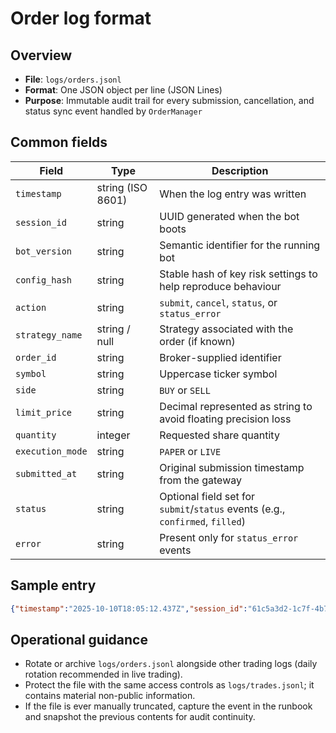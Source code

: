 # Order log format

## Overview
- **File**: `logs/orders.jsonl`
- **Format**: One JSON object per line (JSON Lines)
- **Purpose**: Immutable audit trail for every submission, cancellation, and status sync event handled by `OrderManager`

## Common fields
| Field | Type | Description |
|-------|------|-------------|
| `timestamp` | string (ISO 8601) | When the log entry was written |
| `session_id` | string | UUID generated when the bot boots |
| `bot_version` | string | Semantic identifier for the running bot |
| `config_hash` | string | Stable hash of key risk settings to help reproduce behaviour |
| `action` | string | `submit`, `cancel`, `status`, or `status_error` |
| `strategy_name` | string \/ null | Strategy associated with the order (if known) |
| `order_id` | string | Broker-supplied identifier |
| `symbol` | string | Uppercase ticker symbol |
| `side` | string | `BUY` or `SELL` |
| `limit_price` | string | Decimal represented as string to avoid floating precision loss |
| `quantity` | integer | Requested share quantity |
| `execution_mode` | string | `PAPER` or `LIVE` |
| `submitted_at` | string | Original submission timestamp from the gateway |
| `status` | string | Optional field set for `submit`/`status` events (e.g., `confirmed`, `filled`) |
| `error` | string | Present only for `status_error` events |

## Sample entry
```json
{"timestamp":"2025-10-10T18:05:12.437Z","session_id":"61c5a3d2-1c7f-4b7a-9aad-b854f3a48e47","bot_version":"1.0.0","config_hash":"af9218d90564c87a","action":"submit","strategy_name":"manual","order_id":"4108fb07-6c66-4c3e-a9a2-40b3486bfe2b","symbol":"TSLA","side":"BUY","limit_price":"249.93","quantity":5,"execution_mode":"LIVE","submitted_at":"2025-10-10T18:05:12.394Z","status":"confirmed"}
```

## Operational guidance
- Rotate or archive `logs/orders.jsonl` alongside other trading logs (daily rotation recommended in live trading). 
- Protect the file with the same access controls as `logs/trades.jsonl`; it contains material non-public information. 
- If the file is ever manually truncated, capture the event in the runbook and snapshot the previous contents for audit continuity.
